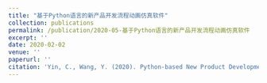 ```yaml
---
title: "基于Python语言的新产品开发流程动画仿真软件"
collection: publications
permalink: /publication/2020-05-基于Python语言的新产品开发流程动画仿真软件
excerpt: ''
date: 2020-02-02
venue: ''
paperurl: ''
citation: 'Yin, C., Wang, Y. (2020). Python-based New Product Development Process Animation Simulation Software (Version 1.0) [Computer software]. Beijing,  China Agricultural University.'
---
```


